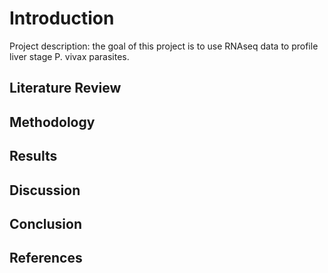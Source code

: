 # Introduction
Project description: the goal of this project is to use RNAseq data to profile liver stage P. vivax parasites.


## Literature Review

## Methodology

## Results

## Discussion

## Conclusion

## References


